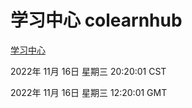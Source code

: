 # 学习中心 colearnhub
[学习中心](http://59.174.11.49:56308/colearnhub/)

2022年 11月 16日 星期三 20:20:01 CST

2022年 11月 16日 星期三 12:20:01 GMT

